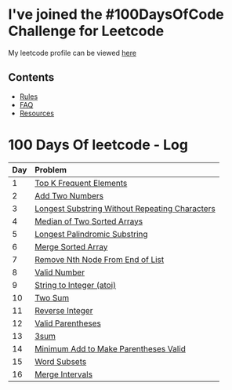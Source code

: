 # I've joined the #100DaysOfCode Challenge for Leetcode

My leetcode profile can be viewed [here](https://leetcode.com/arshad115/)

## Contents

* [Rules](rules.md)
* [FAQ](FAQ.md)
* [Resources](resources.md)

# 100 Days Of leetcode - Log

| Day  | Problem            |
| ---- | :------------------|
| 1    | [Top K Frequent Elements](./codes/2020-07-17-top-k-frequent-elements.py) |
| 2    | [Add Two Numbers](./codes/2020-07-18-add-two-numbers.py) |
| 3    | [Longest Substring Without Repeating Characters](./codes/2020-07-19-longest-substring-without-repeating-characters.py) |
| 4    | [Median of Two Sorted Arrays](./codes/2020-07-20-median-of-two-sorted-arrays.py) |
| 5    | [Longest Palindromic Substring](./codes/2020-07-21-longest-palindromic-substring.py) |
| 6    | [Merge Sorted Array](./codes/2020-07-22-merge-sorted-array.py) |
| 7    | [Remove Nth Node From End of List](./codes/2020-07-23-remove-nth-node-from-end-of-list.py) |
| 8    | [Valid Number](./codes/2020-07-24-valid-number.py) |
| 9    | [String to Integer (atoi)](./codes/2020-07-25-string-to-integer-atoi.py) |
| 10    | [Two Sum](./codes/2020-07-26-two-sum2020-07-26-two-sum.py) |
| 11    | [Reverse Integer](./codes/2020-07-27-reverse-integer.py) |
| 12    | [Valid Parentheses](./codes/2020-07-28-valid-parentheses.py) |
| 13    | [3sum](./codes/2020-07-29-3sum.py) |
| 14    | [Minimum Add to Make Parentheses Valid](./codes/2020-07-30-minimum-add-to-make-parentheses-valid.py) |
| 15    | [Word Subsets](./codes/2020-07-30-minimum-add-to-make-parentheses-valid.py) |
| 16    | [Merge Intervals](./codes/2020-08-01-merge-intervals.py) |